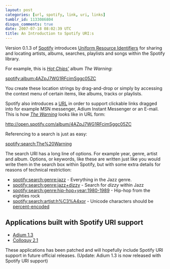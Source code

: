 ```yaml
---
layout: post
categories: [url, spotify, link, uri, links]
tumblr_id: 1133086804
disqus_comments: true
date: 2007-07-18 08:02:39 UTC
title: An Introduction to Spotify URI:s
---
```


Version 0.1.3 of <a href="http://spotify.com/">Spotify</a> introduces <a href="http://en.wikipedia.org/wiki/Uniform_Resource_Identifier">Uniform Resource Identifiers</a> for sharing and locating artists, albums, searches, playlists and songs within the Spotify library.

For example, this is <em><a href="spotify:artist:37uLId6Z5ZXCx19vuruvv5">Hot Chips'</a></em> album <em>The Warning</em>:

<p class="big"><a href="spotify:album:4AZpJ7WG1RFcimSggc05ZC">spotify:album:4AZpJ7WG1RFcimSggc05ZC</a></p>

You create these location strings by drag-and-drop or simply by accessing the context menu of certain items, like albums, tracks or playlists.

Spotify also introduces a <a href="http://en.wikipedia.org/wiki/Uniform_Resource_Locator">URL</a> in order to support clickable links dragged into for example MSN messenger, Adium Instant Messenger or an E-mail. This is how <em><a href="spotify:album:4AZpJ7WG1RFcimSggc05ZC">The Warning</a></em> looks like in URL form:

<p class="medium"><a href="http://open.spotify.com/album/4AZpJ7WG1RFcimSggc05ZC">http://open.spotify.com/album/4AZpJ7WG1RFcimSggc05ZC</a></p>

Referencing to a search is just as easy:

<p class="big"><a href="spotify:search:The%20Warning">spotify:search:The%20Warning</a></p>

The search URI has a long line of options. For example year, genre, artist and album. Options, or keywords, like these are written just like you would write them in the search box within Spotify, but with some extra details for reasons of technical restriction:

<ul>
<li><a href="spotify:search:genre:jazz">spotify:search:genre:jazz</a> - Everything in the Jazz genre.</li>
<li><a href="spotify:search:genre:jazz+dizzy">spotify:search:genre:jazz+dizzy</a> - Search for <em>dizzy</em> within Jazz</li>
<li><a href="spotify:search:genre:hip-hop+year:1980-1989">spotify:search:genre:hip-hop+year:1980-1989</a> - Hip-hop from the eighties rock</li>
<li><a href="spotify:search:artist:h%C3%A4xor">spotify:search:artist:h%C3%A4xor</a> - Unicode characters should be <a href="http://en.wikipedia.org/wiki/Percent-encoding">percent-encoded</a></li>
</ul>

<h2>Applications built with Spotify URI support</h2>
<ul>
<li><a href="http://adiumx.com/">Adium 1.3</a></li>
<li><a href="http://hunch.se/stuff/Colloquy-2.1-r3777-spotify.zip">Colloquy 2.1</a></li>
</ul>
These applications has been patched and will hopefully include Spotify URI support in future official releases. (Update: Adium 1.3 is now released with Spotify URI support)
